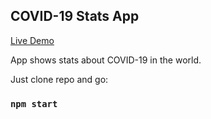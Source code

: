 ## COVID-19 Stats App

[Live Demo](http://piotrjakubowski.pl/covid-19/)

App shows stats about COVID-19 in the world.

Just clone repo and go:

### `npm start`
